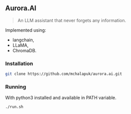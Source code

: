 ## Aurora.AI

> An LLM assistant that never forgets any information.

Implemented using:
 * langchain,
 * LLaMA,
 * ChromaDB.

### Installation

```sh
git clone https://github.com/mchalapuk/aurora.ai.git
```

### Running

With python3 installed and available in PATH variable.

```sh
./run.sh
```

